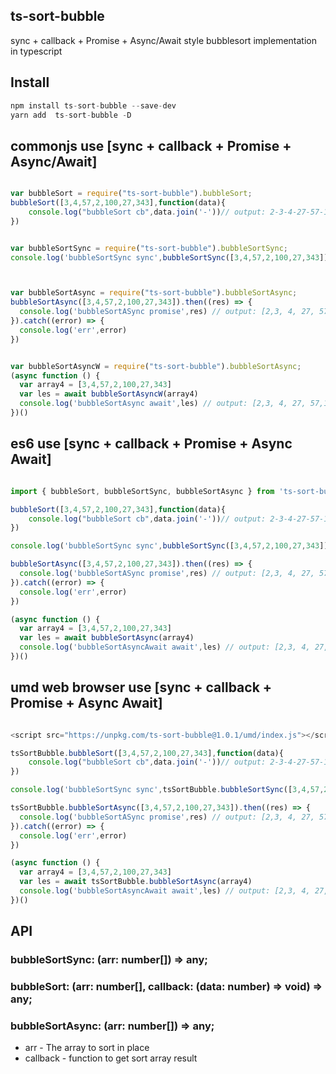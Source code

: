 ## ts-sort-bubble

sync + callback + Promise + Async/Await style bubblesort implementation in typescript

## Install

```js
npm install ts-sort-bubble --save-dev
yarn add  ts-sort-bubble -D
```


## commonjs use  [sync + callback + Promise + Async/Await]

```js

var bubbleSort = require("ts-sort-bubble").bubbleSort;
bubbleSort([3,4,57,2,100,27,343],function(data){
    console.log("bubbleSort cb",data.join('-'))// output: 2-3-4-27-57-100-343
})


var bubbleSortSync = require("ts-sort-bubble").bubbleSortSync;
console.log('bubbleSortSync sync',bubbleSortSync([3,4,57,2,100,27,343]))// output: [2,3, 4, 27, 57,100,343]



var bubbleSortAsync = require("ts-sort-bubble").bubbleSortAsync;
bubbleSortAsync([3,4,57,2,100,27,343]).then((res) => {
  console.log('bubbleSortASync promise',res) // output: [2,3, 4, 27, 57,100,343]
}).catch((error) => {
  console.log('err',error)
})


var bubbleSortAsyncW = require("ts-sort-bubble").bubbleSortAsync;
(async function () {
  var array4 = [3,4,57,2,100,27,343]
  var les = await bubbleSortAsyncW(array4)
  console.log('bubbleSortAsync await',les) // output: [2,3, 4, 27, 57,100,343]
})()


```

## es6 use  [sync + callback + Promise + Async Await]

```js 

import { bubbleSort, bubbleSortSync, bubbleSortAsync } from 'ts-sort-bubble'

bubbleSort([3,4,57,2,100,27,343],function(data){
    console.log("bubbleSort cb",data.join('-'))// output: 2-3-4-27-57-100-343
})

console.log('bubbleSortSync sync',bubbleSortSync([3,4,57,2,100,27,343]))

bubbleSortAsync([3,4,57,2,100,27,343]).then((res) => {
  console.log('bubbleSortASync promise',res) // output: [2,3, 4, 27, 57,100,343]
}).catch((error) => {
  console.log('err',error)
})

(async function () {
  var array4 = [3,4,57,2,100,27,343]
  var les = await bubbleSortAsync(array4)
  console.log('bubbleSortAsyncAwait await',les) // output: [2,3, 4, 27, 57,100,343]
})()


```

## umd web browser use  [sync + callback + Promise + Async Await]

```js

<script src="https://unpkg.com/ts-sort-bubble@1.0.1/umd/index.js"></script>

tsSortBubble.bubbleSort([3,4,57,2,100,27,343],function(data){
    console.log("bubbleSort cb",data.join('-'))// output: 2-3-4-27-57-100-343
})

console.log('bubbleSortSync sync',tsSortBubble.bubbleSortSync([3,4,57,2,100,27,343]))

tsSortBubble.bubbleSortAsync([3,4,57,2,100,27,343]).then((res) => {
  console.log('bubbleSortASync promise',res) // output: [2,3, 4, 27, 57,100,343]
}).catch((error) => {
  console.log('err',error)
})

(async function () {
  var array4 = [3,4,57,2,100,27,343]
  var les = await tsSortBubble.bubbleSortAsync(array4)
  console.log('bubbleSortAsyncAwait await',les) // output: [2,3, 4, 27, 57,100,343]
})()

```

## API
### bubbleSortSync: (arr: number[]) => any;
### bubbleSort: (arr: number[], callback: (data: number) => void) => any;
### bubbleSortAsync: (arr: number[]) => any;

- arr - The array to sort in place
- callback - function to get sort array result 
